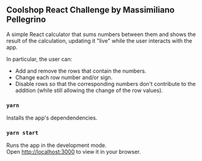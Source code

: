 ## Coolshop React Challenge by Massimiliano Pellegrino

A simple React calculator that sums numbers between them and shows the result of the calculation, updating it "live" while the user interacts with the app.

In particular, the user can:

- Add and remove the rows that contain the numbers.
- Change each row number and/or sign.
- Disable rows so that the corresponding numbers don't contribute to the addition (while still allowing the change of the row values).

### `yarn`

Installs the app's dependendencies.

### `yarn start`

Runs the app in the development mode.\
Open [http://localhost:3000](http://localhost:3000) to view it in your browser.